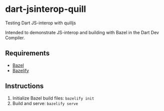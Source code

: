 # dart-jsinterop-quill
Testing Dart JS-interop with quilljs

Intended to demonstrate JS-interop and building with Bazel in the Dart Dev Compiler.

## Requirements
  - [Bazel](http://www.bazel.io)
  - [Bazelify](https://github.com/dart-lang/bazel)

## Instructions
  1. Initialize Bazel build files: `bazelify init`
  2. Build and serve: `bazelify serve`
